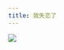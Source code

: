 ```yaml
---
title: 我失恋了
---
```

![](https://img.zcool.cn/community/011ad759e0570ca80121ae0c3b0c2d.jpg@1280w_1l_2o_100sh.jpg)